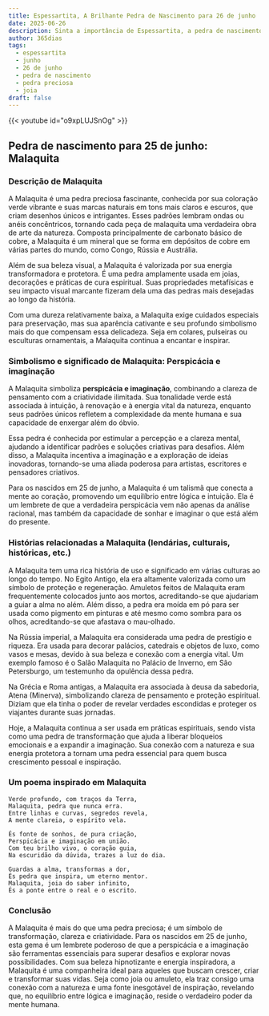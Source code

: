 ```yaml
---
title: Espessartita, A Brilhante Pedra de Nascimento para 26 de junho
date: 2025-06-26
description: Sinta a importância de Espessartita, a pedra de nascimento de 26 de junho que simboliza Fidelidade. Deixe que sua beleza e significado iluminem seu dia.
author: 365dias
tags:
  - espessartita
  - junho
  - 26 de junho
  - pedra de nascimento
  - pedra preciosa
  - joia
draft: false
---
```


{{< youtube id="o9xpLUJSnOg" >}}


## Pedra de nascimento para 25 de junho: Malaquita

### Descrição de Malaquita

A Malaquita é uma pedra preciosa fascinante, conhecida por sua coloração verde vibrante e suas marcas naturais em tons mais claros e escuros, que criam desenhos únicos e intrigantes. Esses padrões lembram ondas ou anéis concêntricos, tornando cada peça de malaquita uma verdadeira obra de arte da natureza. Composta principalmente de carbonato básico de cobre, a Malaquita é um mineral que se forma em depósitos de cobre em várias partes do mundo, como Congo, Rússia e Austrália.

Além de sua beleza visual, a Malaquita é valorizada por sua energia transformadora e protetora. É uma pedra amplamente usada em joias, decorações e práticas de cura espiritual. Suas propriedades metafísicas e seu impacto visual marcante fizeram dela uma das pedras mais desejadas ao longo da história.

Com uma dureza relativamente baixa, a Malaquita exige cuidados especiais para preservação, mas sua aparência cativante e seu profundo simbolismo mais do que compensam essa delicadeza. Seja em colares, pulseiras ou esculturas ornamentais, a Malaquita continua a encantar e inspirar.

### Simbolismo e significado de Malaquita: Perspicácia e imaginação

A Malaquita simboliza **perspicácia e imaginação**, combinando a clareza de pensamento com a criatividade ilimitada. Sua tonalidade verde está associada à intuição, à renovação e à energia vital da natureza, enquanto seus padrões únicos refletem a complexidade da mente humana e sua capacidade de enxergar além do óbvio.

Essa pedra é conhecida por estimular a percepção e a clareza mental, ajudando a identificar padrões e soluções criativas para desafios. Além disso, a Malaquita incentiva a imaginação e a exploração de ideias inovadoras, tornando-se uma aliada poderosa para artistas, escritores e pensadores criativos.

Para os nascidos em 25 de junho, a Malaquita é um talismã que conecta a mente ao coração, promovendo um equilíbrio entre lógica e intuição. Ela é um lembrete de que a verdadeira perspicácia vem não apenas da análise racional, mas também da capacidade de sonhar e imaginar o que está além do presente.

### Histórias relacionadas a Malaquita (lendárias, culturais, históricas, etc.)

A Malaquita tem uma rica história de uso e significado em várias culturas ao longo do tempo. No Egito Antigo, ela era altamente valorizada como um símbolo de proteção e regeneração. Amuletos feitos de Malaquita eram frequentemente colocados junto aos mortos, acreditando-se que ajudariam a guiar a alma no além. Além disso, a pedra era moída em pó para ser usada como pigmento em pinturas e até mesmo como sombra para os olhos, acreditando-se que afastava o mau-olhado.

Na Rússia imperial, a Malaquita era considerada uma pedra de prestígio e riqueza. Era usada para decorar palácios, catedrais e objetos de luxo, como vasos e mesas, devido à sua beleza e conexão com a energia vital. Um exemplo famoso é o Salão Malaquita no Palácio de Inverno, em São Petersburgo, um testemunho da opulência dessa pedra.

Na Grécia e Roma antigas, a Malaquita era associada à deusa da sabedoria, Atena (Minerva), simbolizando clareza de pensamento e proteção espiritual. Diziam que ela tinha o poder de revelar verdades escondidas e proteger os viajantes durante suas jornadas.

Hoje, a Malaquita continua a ser usada em práticas espirituais, sendo vista como uma pedra de transformação que ajuda a liberar bloqueios emocionais e a expandir a imaginação. Sua conexão com a natureza e sua energia protetora a tornam uma pedra essencial para quem busca crescimento pessoal e inspiração.

### Um poema inspirado em Malaquita

```
Verde profundo, com traços da Terra,  
Malaquita, pedra que nunca erra.  
Entre linhas e curvas, segredos revela,  
A mente clareia, o espírito vela.  

És fonte de sonhos, de pura criação,  
Perspicácia e imaginação em união.  
Com teu brilho vivo, o coração guia,  
Na escuridão da dúvida, trazes a luz do dia.  

Guardas a alma, transformas a dor,  
És pedra que inspira, um eterno mentor.  
Malaquita, joia do saber infinito,  
És a ponte entre o real e o escrito.
```

### Conclusão

A Malaquita é mais do que uma pedra preciosa; é um símbolo de transformação, clareza e criatividade. Para os nascidos em 25 de junho, esta gema é um lembrete poderoso de que a perspicácia e a imaginação são ferramentas essenciais para superar desafios e explorar novas possibilidades. Com sua beleza hipnotizante e energia inspiradora, a Malaquita é uma companheira ideal para aqueles que buscam crescer, criar e transformar suas vidas. Seja como joia ou amuleto, ela traz consigo uma conexão com a natureza e uma fonte inesgotável de inspiração, revelando que, no equilíbrio entre lógica e imaginação, reside o verdadeiro poder da mente humana.
